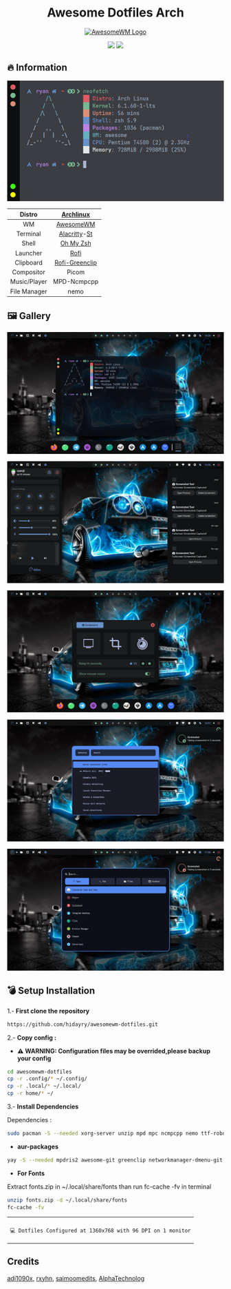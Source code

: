 <div align="center">
     <h1>Awesome Dotfiles Arch</h1>
 </div>

<div align=center>

<a href="https://awesomewm.org/"><img alt="AwesomeWM Logo" height="150" src="https://upload.wikimedia.org/wikipedia/commons/0/07/Awesome_logo.svg"></a>

<div align="center">
    <img src ="https://img.shields.io/badge/Awesome-WM-blue?style=for-the-badge&logo=lua&logoColor=red&color=red"/>
    <img src ="https://img.shields.io/badge/Archlinux-green?style=for-the-badge&logo=Arch Linux&logoColor=red&color=blue"/>
</div>

</div>

## 🔥 Information

![ss](./ss/terminal.png)

|    Distro    |                          [Archlinux](https://archlinux.org/)                           |
| :----------: | :------------------------------------------------------------------------------------: |
|      WM      |                   [AwesomeWM](https://github.com/awesomeWM/awesome)                    |
|   Terminal   | [Alacritty](https://github.com/alacritty/alacritty)-[St](https://github.com/siduck/st) |
|    Shell     |                    [Oh My Zsh](https://github.com/ohmyzsh/ohmyzsh)                     |
|   Launcher   |                       [Rofi](https://github.com/davatorium/rofi)                       |
|  Clipboard   |                  [Rofi-Greenclip](https://github.com/erebe/greenclip)                  |
|  Compositor  |                                         Picom                                          |
| Music/Player |                                      MPD-Ncmpcpp                                       |
| File Manager |                                          nemo                                          |

## 🖼️ Gallery

![ss](./ss/home.png)

![ss](./ss/widget.png)

![ss](./ss/sstools.png)

![ss](./ss/network.png)

![ss](./ss/rofi.png)

## 💣 Setup Installation

1.- <b>First clone the repository</b>

```sh
https://github.com/hidayry/awesomewm-dotfiles.git
```

2.- <b>Copy config :</b>

- **⚠️ WARNING: Configuration files may be overrided,please backup your config**

```sh
cd awesomewm-dotfiles
cp -r .config/* ~/.config/
cp -r .local/* ~/.local/
cp -r home/* ~/
```

3.- <b>Install Dependencies</b>

Dependencies :

```sh
sudo pacman -S --needed xorg-server unzip mpd mpc ncmpcpp nemo ttf-roboto polkit-gnome maim alsa-utils brightnessctl jq playerctl xdotool xdo redshift lxappearance-gtk3 python-mutagen dmenu rofi picom xautolock gvfs gvfs-mtp gvfs-ntfs
```

- **aur-packages**

```sh
yay -S --needed mpdris2 awesome-git greenclip networkmanager-dmenu-git i3lock-color tela-circle-icon-theme-manjaro material-gtk-theme-deepocean-git
```

- **For Fonts**

Extract fonts.zip in ~/.local/share/fonts than run fc-cache -fv in terminal

```sh
unzip fonts.zip -d ~/.local/share/fonts
fc-cache -fv
```

<table align="center">
   <tr>
      <th align="center">
      </th>
   </tr>
   <tr>
      <td align="center">

    💻 Dotfiles Configured at 1360x768 with 96 DPI on 1 monitor

   </tr>
   </table>

## Credits

[adi1090x](https://github.com/adi1090x/rofi), [rxyhn](https://github.com/rxyhn/yoru), [saimoomedits](https://github.com/saimoomedits/dotfiles), [AlphaTechnolog](https://github.com/AlphaTechnolog)
